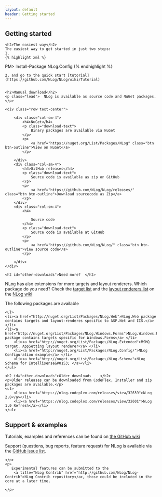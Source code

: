```yaml
---
layout: default
header: Getting started
---
```

<section>
    <h1 class="page-header" id="download">Getting started</h1>
    
    <h2>The easiest way</h2>
    The easiest way to get started in just two steps:
    1. 
    {% highlight xml %}
PM> Install-Package NLog.Config
{% endhighlight %}
    
    2. and go to the quick start [tutorial](https://github.com/NLog/NLog/wiki/Tutorial)
    
    
    <h2>Manual download</h2>
    <p class="lead">  NLog is available as source code and NuGet packages.</p>

    <div class="row text-center">
  
        <div class="col-sm-4">
            <h4>NuGet</h4>
            <p class="download-text">
                Binary packages are available via NuGet
            </p>
            <p>
                <a href="https://nuget.org/List/Packages/NLog" class="btn btn-outline">View on NuGet</a>
            </p>

        </div>
        <div class="col-sm-4">
            <h4>GitHub releases</h4>
            <p class="download-text">
                Source code is available as zip on GitHub
            </p>
            <p>
                <a href="https://github.com/NLog/NLog/releases/" class="btn btn-outline">Download sourcecode as Zip</a>
            </p>
        </div>
        <div class="col-sm-4">
            <h4>

                Source code
            </h4>
            <p class="download-text">
                Source code is available at GitHub
            </p>
            <p>
                <a href="https://github.com/NLog/NLog/" class="btn btn-outline">View source code</a>
            </p>

        </div>
    </div>

    <h2 id="other-downloads">Need more?  </h2>
NLog has also extensions for more targets and layout renderers. Which package do you need? Check the [target list](https://github.com/NLog/NLog/wiki/Targets) and the [layout renderers list](https://github.com/NLog/NLog/wiki/Layout-Renderers) on the [NLog wiki](https://github.com/NLog/NLog/wiki)

The following packages are available 

    <ul>
    <li><a href="http://nuget.org/List/Packages/NLog.Web">NLog.Web package contains targets and layout-renderes specific to ASP.Net and IIS.</a> </li>
    <li><a href="http://nuget.org/List/Packages/NLog.Windows.Forms">NLog.Windows.Forms package contains targets specific for Windows.Forms</a> </li>
        <li><a href="http://nuget.org/List/Packages/NLog.Extended">MSMQ target, AppSetting layout renderer</a> </li>
        <li><a href="http://nuget.org/List/Packages/NLog.Config/">NLog Configuration example</a> </li>
        <li><a href="http://nuget.org/List/Packages/NLog.Schema">NLog Schema for Intellisense&#0153; </a></li>
    </ul>

    <h2 id="other-downloads">Older downloads    </h2>
    <p>Older releases can be downloaded from CodePlex. Installer and zip packages are available.</p>
    <ul>
        <li><a href="https://nlog.codeplex.com/releases/view/32639">NLog 2.0</a></li>
        <li><a href="https://nlog.codeplex.com/releases/view/32601">NLog 1.0 Refresh</a></li>
    </ul>
</section>

<section>
    <h1 class="page-header" id="support">Support &amp; examples</h1>
    <p>
        Tutorials, examples and references can be found on <a href="https://github.com/nlog/nlog/wiki">the GitHub wiki</a>
    </p>
    <p>
        Support (questions, bug reports, feature request) for NLog is available via the 
        <a href="https://github.com/NLog/NLog/issues">GitHub issue list</a>.
        
     
    </p>
    <p>
       Experimental features can be submitted to the
        <a title="NLog Contrib" href="http://github.com/NLog/NLog-Contrib">NLog Contrib repository</a>, those could be included in the core at a later time.

    </p>
</section>
<script>

    $(function () {
        // Highlight the nav link.
        $('#gettingStartedNavItem').addClass("active");
    });
</script>
